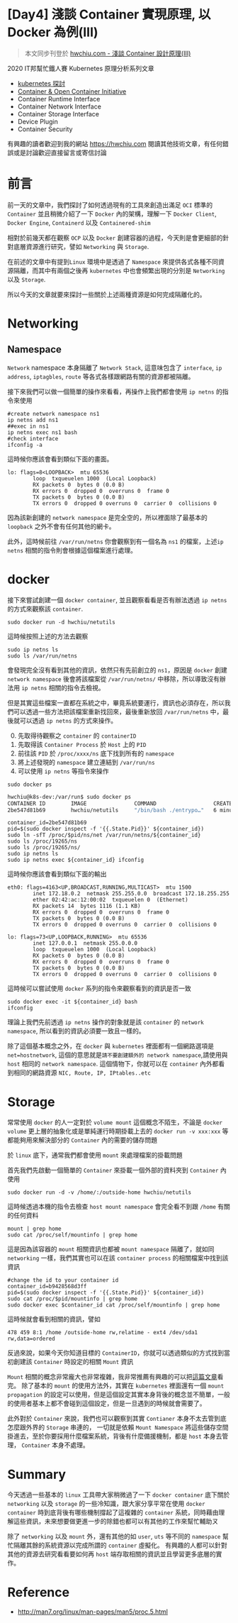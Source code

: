 [Day4] 淺談 Container 實現原理, 以 Docker 為例(III)
==================================================

> 本文同步刊登於 [hwchiu.com - 淺談 Container 設計原理(III)](https://www.hwchiu.com/container-design-iii.html)

2020 IT邦幫忙鐵人賽 Kubernetes 原理分析系列文章

- [kubernetes 探討](https://ithelp.ithome.com.tw/articles/10215384/)
- [Container & Open Container Initiative](https://ithelp.ithome.com.tw/articles/10216215/)
- Container Runtime Interface
- Container Network Interface
- Container Storage Interface
- Device Plugin
- Container Security

有興趣的讀者歡迎到我的網站 https://hwchiu.com 閱讀其他技術文章，有任何錯誤或是討論歡迎直接留言或寄信討論

# 前言

前一天的文章中，我們探討了如何透過現有的工具來創造出滿足 `OCI` 標準的 `Container` 並且稍微介紹了一下 `Docker` 內的架構，理解一下 `Docker Client`, `Docker Engine`, `Containerd` 以及 `Containered-shim`

相對於前幾天都在觀察 `OCP` 以及 `Docker` 創建容器的過程，今天則是會更細部的針對底層資源進行研究，譬如 `Networking` 與 `Storage`.

在前述的文章中有提到`Linux` 環境中是透過了 `Namespace` 來提供各式各種不同資源隔離，而其中有兩個之後再 `kubernetes` 中也會頻繁出現的分別是 `Networking` 以及 `Storage`.

所以今天的文章就要來探討一些關於上述兩種資源是如何完成隔離化的。

# Networking
## Namespace
`Network` namespace 本身隔離了 `Network Stack`, 這意味包含了 `interface`, `ip address`, `iptagbles`, `route` 等各式各樣跟網路有關的資源都被隔離。



接下來我們可以做一個簡單的操作來看看，再操作上我們都會使用 `ip netns` 的指令來使用

```bash=
#create network namespace ns1
ip netns add ns1
##exec in ns1
ip netns exec ns1 bash
#check interface
ifconfig -a
```

這時候你應該會看到類似下面的畫面。

```bash=
lo: flags=8<LOOPBACK>  mtu 65536
        loop  txqueuelen 1000  (Local Loopback)
        RX packets 0  bytes 0 (0.0 B)
        RX errors 0  dropped 0  overruns 0  frame 0
        TX packets 0  bytes 0 (0.0 B)
        TX errors 0  dropped 0 overruns 0  carrier 0  collisions 0
```

因為該新創建的 `network namespace` 是完全空的，所以裡面除了最基本的 `loopback` 之外不會有任何其他的網卡。

此外，這時候前往 `/var/run/netns` 你會觀察到有一個名為 `ns1` 的檔案，上述`ip netns` 相關的指令則會根據這個檔案進行處理。


# docker
接下來嘗試創建一個 `docker container`, 並且觀察看看是否有辦法透過 `ip netns` 的方式來觀察該 `container`.

```bash=
sudo docker run -d hwchiu/netutils
```

這時候按照上述的方法去觀察
```bash=
sudo ip netns ls
sudo ls /var/run/netns
```
會發現完全沒有看到其他的資訊，依然只有先前創立的 `ns1`，原因是
 `docker` 創建 `network namespace` 後會將該檔案從 `/var/run/netns/` 中移除，所以導致沒有辦法用 `ip netns` 相關的指令去檢視。
 
但是其實這些檔案一直都在系統之中，畢竟系統要運行，資訊也必須存在，所以我們可以透過一些方法把該檔案重新找回來，最後重新放回 `/var/run/netns` 中，最後就可以透過 `ip netns` 的方式來操作。

0. 先取得待觀察之 `container` 的 `containerID`
2. 先取得該 `Container Process` 於 `Host` 上的 `PID`
3. 前往該 `PID` 於 `/proc/xxxx/ns` 底下找到所有的 `namespace`
4. 將上述發現的 `namespace` 建立連結到 `/var/run/ns`
5. 可以使用 `ip netns` 等指令來操作

```bash=
sudo docker ps
```

```bash
hwchiu@k8s-dev:/var/run$ sudo docker ps
CONTAINER ID        IMAGE               COMMAND                  CREATED             STATUS              PORTS               NAMES
2be547d81b69        hwchiu/netutils     "/bin/bash ./entrypo…"   6 minutes ago       Up 6 minutes                            priceless_cray
```

```bash=
container_id=2be547d81b69
pid=$(sudo docker inspect -f '{{.State.Pid}}' ${container_id})
sudo ln -sfT /proc/$pid/ns/net /var/run/netns/${container_id}
sudo ls /proc/19265/ns
sudo ls /proc/19265/ns/
sudo ip netns ls
sudo ip netns exec ${container_id} ifconfig
```

這時候你應該會看到類似下面的輸出

```bash=
eth0: flags=4163<UP,BROADCAST,RUNNING,MULTICAST>  mtu 1500
        inet 172.18.0.2  netmask 255.255.0.0  broadcast 172.18.255.255
        ether 02:42:ac:12:00:02  txqueuelen 0  (Ethernet)
        RX packets 14  bytes 1116 (1.1 KB)
        RX errors 0  dropped 0  overruns 0  frame 0
        TX packets 0  bytes 0 (0.0 B)
        TX errors 0  dropped 0 overruns 0  carrier 0  collisions 0

lo: flags=73<UP,LOOPBACK,RUNNING>  mtu 65536
        inet 127.0.0.1  netmask 255.0.0.0
        loop  txqueuelen 1000  (Local Loopback)
        RX packets 0  bytes 0 (0.0 B)
        RX errors 0  dropped 0  overruns 0  frame 0
        TX packets 0  bytes 0 (0.0 B)
        TX errors 0  dropped 0 overruns 0  carrier 0  collisions 0

```

這時候可以嘗試使用 `docker` 系列的指令來觀察看到的資訊是否一致

```bash=
sudo docker exec -it ${container_id} bash
ifconfig
```

理論上我們先前透過 `ip netns` 操作的對象就是該 `container` 的 `network namespace`, 所以看到的資訊必須要一致且一樣的。

除了這個基本概念之外，在 `docker` 與 `kubernetes` 裡面都有一個網路選項是 `net=hostnetwork`, 這個的意思就是`請不要創建額外的 network namespace`,請使用與 `host` 相同的 `network namespace`. 這個情物下，你就可以在 `container` 內外都看到相同的網路資源 `NIC, Route, IP, IPtables..etc`


# Storage

常常使用 `docker` 的人一定對於 `volume mount` 這個概念不陌生，不論是 `docker volume` 更上層的抽象化或是單純運行時期掛載上去的 `docker run -v xxx:xxx` 等都能夠用來解決部分的 `Container` 內的需要的儲存問題

於 `linux` 底下，通常我們都會使用 `mount` 來處理檔案的掛載問題

首先我們先啟動一個簡單的 `Container` 來掛載一個外部的資料夾到 `Container` 內使用

```bash=
sudo docker run -d -v /home/:/outside-home hwchiu/netutils
```

這時候透過本機的指令去檢查 `host mount namespace` 會完全看不到跟 `/home` 有關的任何資料

```bash=
mount | grep home
sudo cat /proc/self/mountinfo | grep home
```

這是因為該容器的 `mount` 相關資訊也都被 `mount namespace` 隔離了，就如同 `networking` 一樣，我們其實也可以在該 `container process` 的相關檔案中找到該資訊
```bash=
#change the id to your container id
container_id=b9428568d3ff
pid=$(sudo docker inspect -f '{{.State.Pid}}' ${container_id})
sudo cat /proc/$pid/mountinfo | grep home
sudo docker exec $container_id cat /proc/self/mountinfo | grep home
```

這時候就會看到相關的資訊，譬如

```bash=
478 459 8:1 /home /outside-home rw,relatime - ext4 /dev/sda1 rw,data=ordered
```

反過來說，如果今天你知道目標的 `ContainerID`，你就可以透過類似的方式找到當初創建該 `Container` 時設定的相關 `Mount` 資訊

`Mount` 相關的概念非常龐大也非常複雜，我非常推薦有興趣的可以把[這篇文章](https://www.kernel.org/doc/Documentation/filesystems/sharedsubtree.txt)看完。
除了基本的 `mount` 的使用方法外，其實在 `kubernetes` 裡面還有一個 `mount propagation` 的設定可以使用，但是這個設定其實本身背後的概念並不簡單，一般的使用者基本上都不會碰到這個設定，但是一旦遇到的時候就會需要了。

此外對於 `Container` 來說，我們也可以觀察到其實 `Contianer` 本身不太去管到底怎麼跟外界的 `Storage` 串連的， 一切就是依賴 `Mount Namespace` 將這些儲存空間掛進去，至於你要採用什麼檔案系統，背後有什麼備援機制，都是 `host` 本身去管理， `Container` 本身不處理。


# Summary
今天透過一些基本的 `linux` 工具帶大家稍微過了一下 `docker container` 底下關於 `networking` 以及 `storage` 的一些冷知識，跟大家分享平常在使用 `docker container` 時到底背後有哪些機制撐起了這複雜的 `container` 系統，同時藉由理解這些資訊，未來想要做更進一步的除錯也都可以有其他的工作來幫忙輔助ㄡ

除了 `networking` 以及 `mount` 外，還有其他的如 `user`, `uts` 等不同的 `namespace` 幫忙隔離其餘的系統資源以完成所謂的 `container` 虛擬化。
有興趣的人都可以針對其他的資源去研究看看要如何再 `host` 端存取相關的資訊並且學習更多底層的實作。

# Reference
- http://man7.org/linux/man-pages/man5/proc.5.html
